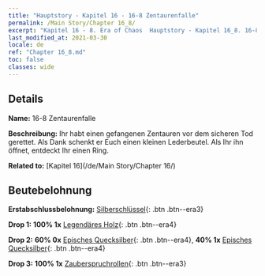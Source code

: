 ```yaml
---
title: "Hauptstory - Kapitel 16 - 16-8 Zentaurenfalle"
permalink: /Main Story/Chapter 16_8/
excerpt: "Kapitel 16 - 8. Era of Chaos  Hauptstory - Kapitel 16_8. 16-8 Zentaurenfalle"
last_modified_at: 2021-03-30
locale: de
ref: "Chapter 16_8.md"
toc: false
classes: wide
---
```


## Details

 **Name:** 16-8 Zentaurenfalle

 **Beschreibung:** Ihr habt einen gefangenen Zentauren vor dem sicheren Tod gerettet. Als Dank schenkt er Euch einen kleinen Lederbeutel. Als Ihr ihn öffnet, entdeckt Ihr einen Ring.

 **Related to:** [Kapitel 16](/de/Main Story/Chapter 16/)

## Beutebelohnung

 **Erstabschlussbelohnung:** [Silberschlüssel](/de/Items/con_693/){: .btn .btn--era3}

 **Drop 1:** **100% 1x** [Legendäres Holz](/de/Items/mat_55/){: .btn .btn--era4}

 **Drop 2:** **60% 0x** [Episches Quecksilber](/de/Items/mat_49/){: .btn .btn--era4}, **40% 1x** [Episches Quecksilber](/de/Items/mat_49/){: .btn .btn--era4}

 **Drop 3:** **100% 1x** [Zauberspruchrollen](/de/Items/con_694/){: .btn .btn--era3}

